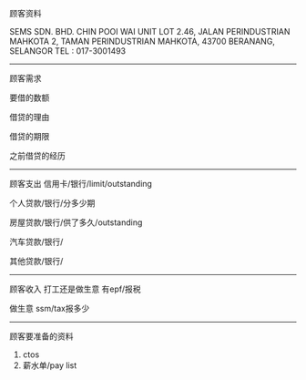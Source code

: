 顾客资料

SEMS SDN. BHD. CHIN POOI WAI UNIT LOT 2.46, JALAN PERINDUSTRIAN MAHKOTA 2, TAMAN PERINDUSTRIAN MAHKOTA, 43700 BERANANG, SELANGOR TEL : 017-3001493

-----------------
顾客需求


要借的数额

借贷的理由

借贷的期限

之前借贷的经历


--------------
顾客支出
信用卡/银行/limit/outstanding


个人贷款/银行/分多少期

房屋贷款/银行/供了多久/outstanding

汽车贷款/银行/


其他贷款/银行/

-----------
顾客收入
打工还是做生意
有epf/报税

做生意 ssm/tax报多少

-------
顾客要准备的资料
1. ctos
2. 薪水单/pay list




